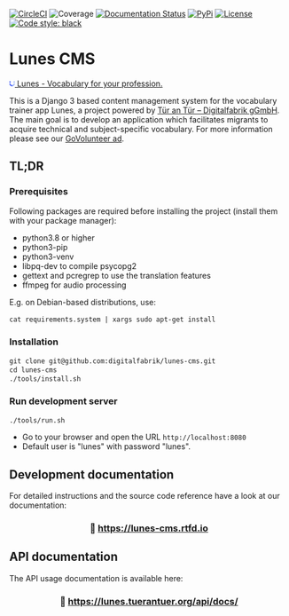[![CircleCI](https://circleci.com/gh/digitalfabrik/lunes-cms.svg?style=shield)](https://circleci.com/gh/digitalfabrik/lunes-cms)
![Coverage](https://img.shields.io/codeclimate/coverage/digitalfabrik/lunes-cms)
[![Documentation Status](https://readthedocs.org/projects/lunes-cms/badge/?version=latest)](https://lunes-cms.readthedocs.io/en/latest/?badge=latest)
[![PyPi](https://img.shields.io/pypi/v/lunes-cms.svg)](https://pypi.org/project/lunes-cms/)
[![License](https://img.shields.io/badge/License-Apache%202.0-blue.svg)](https://opensource.org/licenses/Apache-2.0)
[![Code style: black](https://img.shields.io/badge/code%20style-black-000000.svg)](https://github.com/psf/black)

# Lunes CMS
[![Logo](.github/logo.png) Lunes - Vocabulary for your profession.](https://www.lunes.app)

This is a Django 3 based content management system for the vocabulary trainer app Lunes, a project powered by [Tür an Tür – Digitalfabrik gGmbH](https://tuerantuer.de/digitalfabrik/).
The main goal is to develop an application which facilitates migrants to acquire technical and subject-specific vocabulary.
For more information please see our [GoVolunteer ad](https://translate.google.com/translate?hl=en&sl=de&tl=en&u=https%3A%2F%2Fgovolunteer.com%2Fde%2Fprojects%2Fehrenamtliche-entwickler-innen-fuer-vokabeltrainer).

## TL;DR

### Prerequisites

Following packages are required before installing the project (install them with your package manager):

* python3.8 or higher
* python3-pip
* python3-venv
* libpq-dev to compile psycopg2
* gettext and pcregrep to use the translation features
* ffmpeg for audio processing

E.g. on Debian-based distributions, use:

```
cat requirements.system | xargs sudo apt-get install
```

### Installation

```
git clone git@github.com:digitalfabrik/lunes-cms.git
cd lunes-cms
./tools/install.sh
```

### Run development server

```
./tools/run.sh
```

* Go to your browser and open the URL `http://localhost:8080`
* Default user is "lunes" with password "lunes".

## Development documentation

For detailed instructions and the source code reference have a look at our documentation:

### <p align="center">:notebook: https://lunes-cms.rtfd.io</p>

## API documentation

The API usage documentation is available here:

### <p align="center">:iphone: https://lunes.tuerantuer.org/api/docs/</p>
